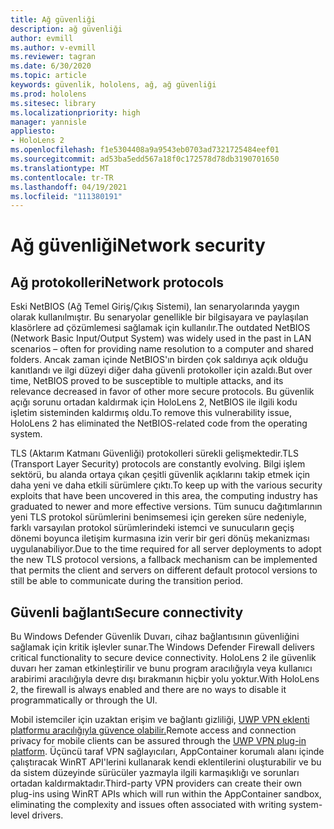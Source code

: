 ```yaml
---
title: Ağ güvenliği
description: ağ güvenliği
author: evmill
ms.author: v-evmill
ms.reviewer: tagran
ms.date: 6/30/2020
ms.topic: article
keywords: güvenlik, hololens, ağ, ağ güvenliği
ms.prod: hololens
ms.sitesec: library
ms.localizationpriority: high
manager: yannisle
appliesto:
- HoloLens 2
ms.openlocfilehash: f1e5304408a9a9543eb0703ad7321725484eef01
ms.sourcegitcommit: ad53ba5edd567a18f0c172578d78db3190701650
ms.translationtype: MT
ms.contentlocale: tr-TR
ms.lasthandoff: 04/19/2021
ms.locfileid: "111380191"
---
```

# <a name="network-security"></a><span data-ttu-id="65d49-104">Ağ güvenliği</span><span class="sxs-lookup"><span data-stu-id="65d49-104">Network security</span></span>

## <a name="network-protocols"></a><span data-ttu-id="65d49-105">Ağ protokolleri</span><span class="sxs-lookup"><span data-stu-id="65d49-105">Network protocols</span></span>

<span data-ttu-id="65d49-106">Eski NetBIOS (Ağ Temel Giriş/Çıkış Sistemi), lan senaryolarında yaygın olarak kullanılmıştır. Bu senaryolar genellikle bir bilgisayara ve paylaşılan klasörlere ad çözümlemesi sağlamak için kullanılır.</span><span class="sxs-lookup"><span data-stu-id="65d49-106">The outdated NetBIOS (Network Basic Input/Output System) was widely used in the past in LAN scenarios – often for providing name resolution to a computer and shared folders.</span></span> <span data-ttu-id="65d49-107">Ancak zaman içinde NetBIOS'ın birden çok saldırıya açık olduğu kanıtlandı ve ilgi düzeyi diğer daha güvenli protokoller için azaldı.</span><span class="sxs-lookup"><span data-stu-id="65d49-107">But over time, NetBIOS proved to be susceptible to multiple attacks, and its relevance decreased in favor of other more secure protocols.</span></span> <span data-ttu-id="65d49-108">Bu güvenlik açığı sorunu ortadan kaldırmak için HoloLens 2, NetBIOS ile ilgili kodu işletim sisteminden kaldırmış oldu.</span><span class="sxs-lookup"><span data-stu-id="65d49-108">To remove this vulnerability issue, HoloLens 2 has eliminated the NetBIOS-related code from the operating system.</span></span>

<span data-ttu-id="65d49-109">TLS (Aktarım Katmanı Güvenliği) protokolleri sürekli gelişmektedir.</span><span class="sxs-lookup"><span data-stu-id="65d49-109">TLS (Transport Layer Security) protocols are constantly evolving.</span></span> <span data-ttu-id="65d49-110">Bilgi işlem sektörü, bu alanda ortaya çıkan çeşitli güvenlik açıklarını takip etmek için daha yeni ve daha etkili sürümlere çıktı.</span><span class="sxs-lookup"><span data-stu-id="65d49-110">To keep up with the various security exploits that have been uncovered in this area, the computing industry has graduated to newer and more effective versions.</span></span> <span data-ttu-id="65d49-111">Tüm sunucu dağıtımlarının yeni TLS protokol sürümlerini benimsemesi için gereken süre nedeniyle, farklı varsayılan protokol sürümlerindeki istemci ve sunucuların geçiş dönemi boyunca iletişim kurmasına izin verir bir geri dönüş mekanizması uygulanabiliyor.</span><span class="sxs-lookup"><span data-stu-id="65d49-111">Due to the time required for all server deployments to adopt the new TLS protocol versions, a fallback mechanism can be implemented that permits the client and servers on different default protocol versions to still be able to communicate during the transition period.</span></span>

## <a name="secure-connectivity"></a><span data-ttu-id="65d49-112">Güvenli bağlantı</span><span class="sxs-lookup"><span data-stu-id="65d49-112">Secure connectivity</span></span> 

<span data-ttu-id="65d49-113">Bu Windows Defender Güvenlik Duvarı, cihaz bağlantısının güvenliğini sağlamak için kritik işlevler sunar.</span><span class="sxs-lookup"><span data-stu-id="65d49-113">The Windows Defender Firewall delivers critical functionality to secure device connectivity.</span></span> <span data-ttu-id="65d49-114">HoloLens 2 ile güvenlik duvarı her zaman etkinleştirilir ve bunu program aracılığıyla veya kullanıcı arabirimi aracılığıyla devre dışı bırakmanın hiçbir yolu yoktur.</span><span class="sxs-lookup"><span data-stu-id="65d49-114">With HoloLens 2, the firewall is always enabled and there are no ways to disable it programmatically or through the UI.</span></span>

<span data-ttu-id="65d49-115">Mobil istemciler için uzaktan erişim ve bağlantı gizliliği, [UWP VPN eklenti platformu aracılığıyla güvence olabilir.](https://docs.microsoft.com/uwp/api/Windows.Networking.Vpn?view=winrt-19041)</span><span class="sxs-lookup"><span data-stu-id="65d49-115">Remote access and connection privacy for mobile clients can be assured through the [UWP VPN plug-in platform](https://docs.microsoft.com/uwp/api/Windows.Networking.Vpn?view=winrt-19041).</span></span> <span data-ttu-id="65d49-116">Üçüncü taraf VPN sağlayıcıları, AppContainer korumalı alanı içinde çalıştıracak WinRT API'lerini kullanarak kendi eklentilerini oluşturabilir ve bu da sistem düzeyinde sürücüler yazmayla ilgili karmaşıklığı ve sorunları ortadan kaldırmaktadır.</span><span class="sxs-lookup"><span data-stu-id="65d49-116">Third-party VPN providers can create their own plug-ins using WinRT APIs which will run within the AppContainer sandbox, eliminating the complexity and issues often associated with writing system-level drivers.</span></span>
